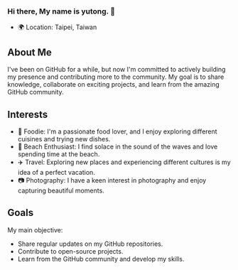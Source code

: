 ### Hi there, My name is yutong. 👋

- 🌍 Location: Taipei, Taiwan

## About Me

I've been on GitHub for a while, but now I'm committed to actively building my presence and contributing more to the community. My goal is to share knowledge, collaborate on exciting projects, and learn from the amazing GitHub community.

## Interests

- 🍔 Foodie: I'm a passionate food lover, and I enjoy exploring different cuisines and trying new dishes.
- 🌊 Beach Enthusiast: I find solace in the sound of the waves and love spending time at the beach.
- ✈️ Travel: Exploring new places and experiencing different cultures is my idea of a perfect vacation.
- 📷 Photography: I have a keen interest in photography and enjoy capturing beautiful moments.

## Goals

My main objective:
- Share regular updates on my GitHub repositories.
- Contribute to open-source projects.
- Learn from the GitHub community and develop my skills.

<!--
**laiyutong/laiyutong** is a ✨ _special_ ✨ repository because its `README.md` (this file) appears on your GitHub profile.

Here are some ideas to get you started:
- 📧 Email: Your Email
- 🔗 Website/Blog: Your Website/Blog Link
- 🔭 I’m currently working on ...
- 🌱 I’m currently learning ...
- 👯 I’m looking to collaborate on ...
- 🤔 I’m looking for help with ...
- 💬 Ask me about ...
- 📫 How to reach me: ...
- 😄 Pronouns: ...
- ⚡ Fun fact: ...
-->
